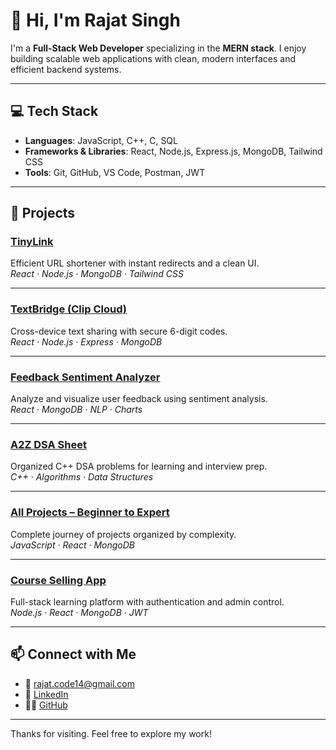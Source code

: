 # 👋 Hi, I'm Rajat Singh

I'm a **Full-Stack Web Developer** specializing in the **MERN stack**. I enjoy building scalable web applications with clean, modern interfaces and efficient backend systems.

---

## 💻 Tech Stack

- **Languages**: JavaScript, C++, C, SQL  
- **Frameworks & Libraries**: React, Node.js, Express.js, MongoDB, Tailwind CSS  
- **Tools**: Git, GitHub, VS Code, Postman, JWT  

---

## 🚀 Projects

### [TinyLink](https://github.com/Therajat14/TinyLink)  
Efficient URL shortener with instant redirects and a clean UI.  
*React · Node.js · MongoDB · Tailwind CSS*

---

### [TextBridge (Clip Cloud)](https://github.com/Therajat14/Clip-Cloud---Anonymous-Share-By-just-6-digit-Code)  
Cross-device text sharing with secure 6-digit codes.  
*React · Node.js · Express · MongoDB*

---

### [Feedback Sentiment Analyzer](https://github.com/Therajat14/Feedback-Sentiment-Analyzer-App)  
Analyze and visualize user feedback using sentiment analysis.  
*React · MongoDB · NLP · Charts*

---

### [A2Z DSA Sheet](https://github.com/Therajat14/A2Z-DSA-Sheet)  
Organized C++ DSA problems for learning and interview prep.  
*C++ · Algorithms · Data Structures*

---

### [All Projects – Beginner to Expert](https://github.com/Therajat14/All-Projects---Beginner-to-Expert)  
Complete journey of projects organized by complexity.  
*JavaScript · React · MongoDB*

---

### [Course Selling App](https://github.com/Therajat14/Course-Selling-App)  
Full-stack learning platform with authentication and admin control.  
*Node.js · React · MongoDB · JWT*

---

## 📫 Connect with Me

- 📧 [rajat.code14@gmail.com](mailto:rajat.code14@gmail.com)  
- 💼 [LinkedIn](https://www.linkedin.com/in/rajatcode14)  
- 🧑‍💻 [GitHub](https://github.com/Therajat14)

---

Thanks for visiting. Feel free to explore my work!
